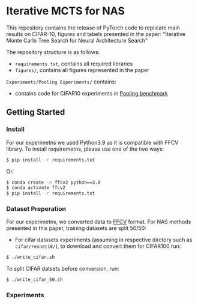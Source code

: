 # Iterative MCTS for NAS

This repository contains the release of PyTorch code to replicate main results on CIFAR-10, figures and tabels presented in the paper: "Iterative Monte Carlo Tree Search for Neural Architecture Search"

The repository structure is as follows:
  * `requirements.txt`, contains all required libraries
  * `figures/`, contains all figures represented in the paper


`Experiments/Pooling Experiments/` contains: 
  * contains code for CIFAR10 experiments in [Pooling benchmark](https://proceedings.mlr.press/v224/roshtkhari23a/roshtkhari23a.pdf)

## Getting Started
### Install
For our experimetns we used Python3.9 as it is compatible with FFCV library. To install requiremetns, please use one of the two ways:

   ```bash
   $ pip install -r requirements.txt
   ```
Or:
   ```bash
$ conda create -n ffcv2 python==3.9
$ conda activate ffcv2
$ pip install -r requirements.txt
   ```

### Dataset Preperation
For our experimetns, we converted data to [FFCV](https://ffcv.io/) format. For NAS methods presented in this paper, training datasets are split 50/50:

   * For cifar datasets experiments (assuming in respective dirctory such as `cifar/resnet18/`), to download and convert them for CIFAR100 run:

   ```bash
   $ ./write_cifar.sh
   ```
To split CIFAR datsets before conversion, run:

   ```bash
   $ ./write_cifar_50.sh
   ```

### Experiments

  
